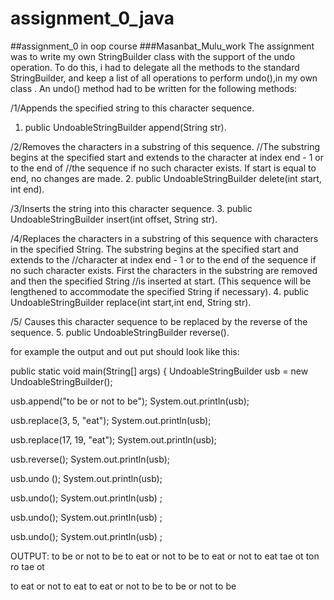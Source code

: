 # assignment_0_java
##assignment_0 in oop course
###Masanbat_Mulu_work
The assignment was to write my own StringBuilder class with the support of the undo operation.
To do this, i had to delegate all the methods to the standard StringBuilder,
and keep a list of all operations to perform undo(),in my own class .
An undo() method had to be written for the following methods:

/1/Appends the specified string to this character sequence.
1. public UndoableStringBuilder append(String str).

/2/Removes the characters in a substring of this sequence.                                                                                                              //The substring begins at the specified start and extends to the character at index end - 1 or to the end of 
//the sequence if no such character exists. If start is equal to end, no changes are made.
2. public UndoableStringBuilder delete(int start, int end).

/3/Inserts the string into this character sequence.
3. public UndoableStringBuilder insert(int offset, String str).

/4/Replaces the characters in a substring of this sequence with characters in the specified String. The substring begins at the specified start and extends to the //character at index end - 1 or to the end of the sequence if no such character exists. First the characters in the substring are removed and then the specified String //is inserted at start. (This sequence will be lengthened to accommodate the specified String if necessary).
4. public UndoableStringBuilder replace(int start,int end, String str).

/5/ Causes this character sequence to be replaced by the reverse of the sequence.
5. public UndoableStringBuilder reverse().

for example the output and out put should look like this:

public static void main(String[] args) {
UndoableStringBuilder usb = new UndoableStringBuilder();

usb.append("to be or not to be");
System.out.println(usb);

usb.replace(3, 5, "eat");
System.out.println(usb);

usb.replace(17, 19, "eat");
System.out.println(usb);

usb.reverse();
System.out.println(usb);

usb.undo ();
System.out.println(usb);

usb.undo();
System.out.println(usb) ;

usb.undo();
System.out.println(usb) ;

usb.undo();
System.out.println(usb) ;

OUTPUT:
to be or not to be
to eat or not to be
to eat or not to eat
tae ot ton ro tae ot

to eat or not to eat
to eat or not to be
to be or not to be

